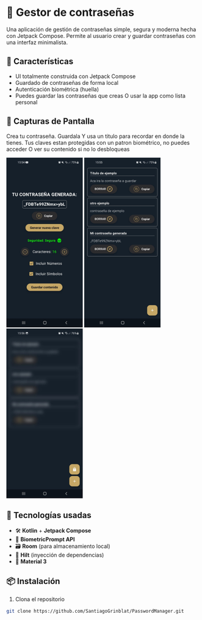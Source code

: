 # 📱 Gestor de contraseñas

Una aplicación de gestión de contraseñas simple, segura y moderna hecha con Jetpack Compose. Permite al usuario crear y guardar contraseñas con una interfaz minimalista.

## 🚀 Características

- UI totalmente construida con Jetpack Compose
- Guardado de contraseñas de forma local
- Autenticación biométrica (huella)
- Puedes guardar las contraseñas que creas O usar la app como lista personal

## 📸 Capturas de Pantalla

Crea tu contraseña.
Guardala Y usa un titulo para recordar en donde la tienes.
Tus claves estan protegidas con un patron biométrico, no puedes acceder O ver su contenido si no lo desbloqueas

<p float="left">
  <img src="https://github.com/SantiagoGrinblat/PasswordManager/blob/982c8666bd4e16adc4c51ab57e6c6174b98456b9/captura_1.jpeg" width="200" />
  <img src="https://github.com/SantiagoGrinblat/PasswordManager/blob/9c2d44b4acae5a71dfcdbb3ca303828097678eb9/captura_2.jpeg" width="200" />
  <img src="https://github.com/SantiagoGrinblat/PasswordManager/blob/9c2d44b4acae5a71dfcdbb3ca303828097678eb9/captura_3.jpeg" width="200" />
</p>

## 🧰 Tecnologías usadas

- 🛠️ **Kotlin** + **Jetpack Compose**
- 🔐 **BiometricPrompt API**
- 🗃️ **Room** (para almacenamiento local)
- 🧪 **Hilt** (inyección de dependencias)
- 🌙 **Material 3**

## 📦 Instalación

1. Clona el repositorio

```bash
git clone https://github.com/SantiagoGrinblat/PasswordManager.git
